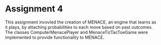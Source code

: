 # Assignment 4

This assignment invovled the creation of MENACE, an engine that learns as it plays, by attaching probabilities to each move based on 
past outcomes. The classes ComputerMenacePlayer and MenaceTicTacToeGame were implemented to provide functionality to MENACE.
